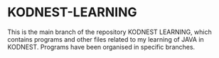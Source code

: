 # KODNEST-LEARNING
This is the main branch of the repository KODNEST LEARNING, which contains programs and other files related to my learning of JAVA in KODNEST. Programs have been organised in specific branches.
